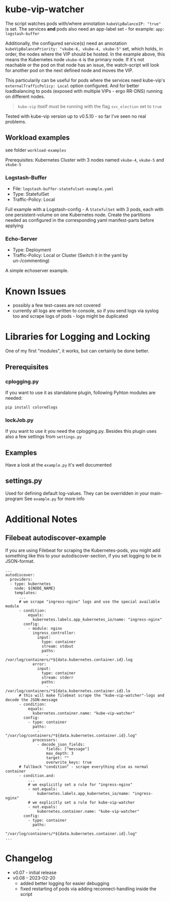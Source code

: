 # kube-vip-watcher

The script watches pods with/where annotation `kubeVipBalanceIP: "true"` is set. The services **and** pods also need an app-label
set - for example: `app: logstash-buffer` 

Additionally, the configured service(s) need an annotation `kubeVipBalancePriority: "vkube-6, vkube-4, vkube-5"` set,
which holds, in order, the nodes where the VIP should be hosted. In the example above, this means the Kubernetes node `vkube-6` is 
the primary node. If it's not reachable or the pod on that node has an issue, the watch-script will look for another pod on the next
defined node and moves the VIP.

This particularily can be useful for pods where the services need kube-vip's `externalTrafficPolicy: Local` option configured. And
for better loadbalancing to pods (exposed with multiple VIPs - ergo RR-DNS) running on different nodes.

> `kube-vip` itself must be running with the flag `svc_election` set to `true` 

Tested with kube-vip version up to v0.5.10 - so far I've seen no real problems.

## Workload examples

see folder `workload-examples`

Prerequisites: Kubernetes Cluster with 3 nodes named `vkube-4`, `vkube-5` and `vkube-5`

### Logstash-Buffer

* File: `logstash-buffer-statefulset-example.yaml`
* Type: StatefulSet
* Traffic-Policy: Local

Full example with a Logstash-config - A `StatefulSet` with 3 pods, each with one persistent-volume on one Kubernetes node.
Create the partitions needed as configured in the corresponding yaml manifest-parts before applying

### Echo-Server

* Type: Deployment
* Traffic-Policy: Local or Cluster (Switch it in the yaml by un-/commenting)

A simple echoserver example.

# Known Issues

* possibly a few test-cases are not covered
* currently all logs are written to console, so if you send logs via syslog too and scrape logs of pods - logs might be duplicated

# Libraries for Logging and Locking

One of my first "modules", it works, but can certainly be done better.

## Prerequisites

### cplogging.py
If you want to use it as standalone plugin, following Pyhton modules are needed:

    pip install coloredlogs 

### lockJob.py
If you want to use it you need the cplogging.py. Besides this plugin uses also a
few settings from `settings.py`

## Examples
Have a look at the `example.py` it's well documented

## settings.py
Used for defining default log-values. They can be overridden in your main-program
See `example.py` for more info

# Additional Notes

## Filebeat autodiscover-example

If you are using Filebeat for scraping the Kubernetes-pods, you might add something 
like this to your autodiscover-section, if you set logging to be in JSON-format.

```
...
autodiscover:
  providers:
  - type: kubernetes
    node: ${NODE_NAME}
    templates:
      ...
      # we scrape "ingress-nginx" logs and use the special available module
      - condition:
          equals:
            kubernetes.labels.app_kubernetes_io/name: "ingress-nginx"
        config:
          - module: nginx
            ingress_controller:
              input:
                type: container
                stream: stdout
                paths:
                  - /var/log/containers/*${data.kubernetes.container.id}.log
            error:
              input:
                type: container
                stream: stderr
                paths:
                  - /var/log/containers/*${data.kubernetes.container.id}.lo
      # this will make filebeat scrape the "kube-vip-watcher"-logs and decode the JSON-message
      - condition:
          equals:
            kubernetes.container.name: "kube-vip-watcher"
        config:
          - type: container
            paths:
              - "/var/log/containers/*${data.kubernetes.container.id}.log"
            processors:
              - decode_json_fields:
                  fields: ["message"]
                  max_depth: 3
                  target: ""
                  overwrite_keys: true
      # fallback "condition" - scrape everything else as normal container
      - condition.and:
          ...
          # we explicitly set a rule for "ingress-nginx"
          - not.equals:
              kubernetes.labels.app_kubernetes_io/name: "ingress-nginx"
          # we explicitly set a rule for kube-vip-watcher
          - not.equals:
              kubernetes.container.name: "kube-vip-watcher"
        config:
          - type: container
            paths:
              - "/var/log/containers/*${data.kubernetes.container.id}.log"
...
```

# Changelog

* v0.07 - initial release
* v0.08 - 2023-02-20
  - added better logging for easier debugging
  - fixed restarting of pods via adding reconnect-handling inside the script
